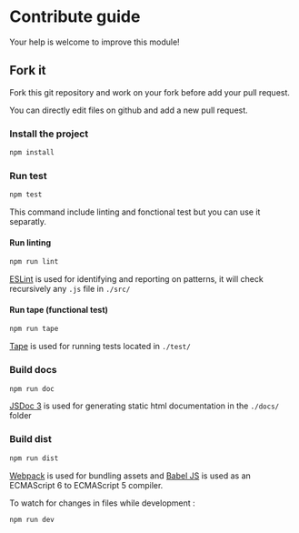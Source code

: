 # Contribute guide

Your help is welcome to improve this module!

## Fork it

Fork this git repository and work on your fork before add your pull request.

You can directly edit files on github and add a new pull request.


### Install the project

```bash
npm install
```

### Run test

```bash
npm test
```

This command include linting and fonctional test but you can use it separatly.

#### Run linting

```bash
npm run lint
```

[ESLint](https://github.com/eslint/eslint) is used for identifying and reporting on patterns, it will check recursively any `.js` file in `./src/`

#### Run tape (functional test)

```bash
npm run tape
```

[Tape](https://github.com/substack/tape) is used for running tests located in `./test/`


### Build docs

```bash
npm run doc
```

[JSDoc 3](https://github.com/jsdoc3/jsdoc) is used for generating static html documentation in the `./docs/` folder

### Build dist

```bash
npm run dist
```

[Webpack](https://github.com/webpack/webpack) is used for bundling assets and [Babel JS](https://github.com/babel/babel) is used as an ECMAScript 6 to ECMAScript 5 compiler.

To watch for changes in files while development :

```bash
npm run dev
```
